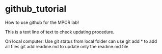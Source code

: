 # github_tutorial
How to use github for the MPCR lab!

This is a text line of text to check updating procedure.


On local computer:
Use git status from local folder
can use git add * to add all files
git add readme.md to update only the readme.md file
